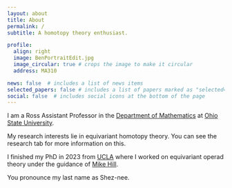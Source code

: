 ```yaml
---
layout: about
title: About
permalink: /
subtitle: A homotopy theory enthusiast.

profile:
  align: right
  image: BenPortraitEdit.jpg
  image_circular: true # crops the image to make it circular
  address: MA310

news: false  # includes a list of news items
selected_papers: false # includes a list of papers marked as "selected={true}"
social: false  # includes social icons at the bottom of the page
---
```


I am a Ross Assistant Professor in the [Department of Mathematics](https://math.osu.edu/) at [Ohio State University](https://www.osu.edu/). 

My research interests lie in equivariant homotopy theory. You can see the research tab for more information on this.

I finished my PhD in 2023 from [UCLA](https://ww3.math.ucla.edu/) where I worked on equivariant operad theory under the guidance of [Mike Hill](https://www.math.ucla.edu/~mikehill/).

You pronounce my last name as Shez-nee.




